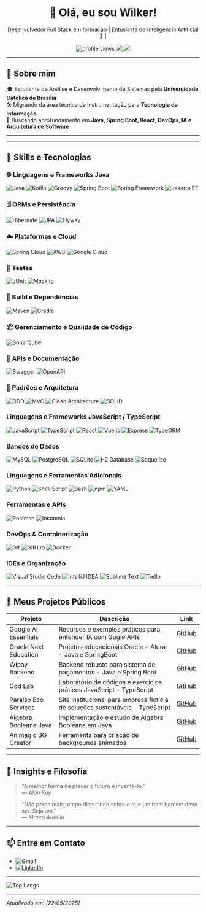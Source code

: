 <h1 align="center">👋 Olá, eu sou Wilker!</h1>

<p align="center">
  Desenvolvedor Full Stack em formação | Entusiasta de Inteligência Artificial 🤖 |
</p>

<p align="center">
  <img src="https://komarev.com/ghpvc/?username=Wil-JC-Pimenta&style=flat-square&color=blue" alt="profile views"/>
  <a href="mailto:wiljcpimenta@gmail.com">
    <img src="https://img.shields.io/badge/Email-wiljcpimenta@gmail.com-D14836?style=flat&logo=gmail&logoColor=white" />
  </a>
  <a href="https://linkedin.com/in/wil-j-c-pimenta">
    <img src="https://img.shields.io/badge/-LinkedIn-blue?style=flat&logo=linkedin&logoColor=white" />
  </a>
</p>

---

## 🧩 Sobre mim

🎓 Estudante de Análise e Desenvolvimento de Sistemas pela **Universidade Católica de Brasília**  
🛠️ Migrando da área técnica de instrumentação para **Tecnologia da Informação**  
🧠 Buscando aprofundamento em **Java, Spring Boot, React, DevOps, IA e Arquitetura de Software**  


---
---

## 🚀 Skills e Tecnologias
### 🌐 Linguagens e Frameworks Java
![Java](https://img.shields.io/badge/-Java-333333?style=flat&logo=java&logoColor=007396)
![Kotlin](https://img.shields.io/badge/-Kotlin-333333?style=flat&logo=kotlin&logoColor=7F52FF)
![Groovy](https://img.shields.io/badge/-Groovy-333333?style=flat&logo=apachegroovy&logoColor=4298B8)
![Spring Boot](https://img.shields.io/badge/-Spring_Boot-333333?style=flat&logo=springboot&logoColor=6DB33F)
![Spring Framework](https://img.shields.io/badge/-Spring_Framework-333333?style=flat&logo=spring&logoColor=6DB33F)
![Jakarta EE](https://img.shields.io/badge/-Jakarta_EE-333333?style=flat&logo=jakartaee&logoColor=E76F00)


### 🗄️ ORMs e Persistência
![Hibernate](https://img.shields.io/badge/-Hibernate-333333?style=flat&logo=hibernate&logoColor=E4402E)
![JPA](https://img.shields.io/badge/-JPA-333333?style=flat&logo=java&logoColor=white)
![Flyway](https://img.shields.io/badge/-Flyway-333333?style=flat&logoColor=white)

### ☁️ Plataformas e Cloud
![Spring Cloud](https://img.shields.io/badge/-Spring_Cloud-333333?style=flat&logo=spring&logoColor=6DB33F)
![AWS](https://img.shields.io/badge/-AWS-333333?style=flat&logo=amazonaws&logoColor=FF9900)
![Google Cloud](https://img.shields.io/badge/-Google_Cloud-333333?style=flat&logo=googlecloud&logoColor=4285F4)

### 🧪 Testes
![JUnit](https://img.shields.io/badge/-JUnit-333333?style=flat&logoColor=white)
![Mockito](https://img.shields.io/badge/-Mockito-333333?style=flat&logoColor=white)

### 🧰 Build e Dependências
![Maven](https://img.shields.io/badge/-Maven-333333?style=flat&logo=apachemaven&logoColor=C71A36)
![Gradle](https://img.shields.io/badge/-Gradle-333333?style=flat&logo=gradle&logoColor=02303A)

### 📦 Gerenciamento e Qualidade de Código
![SonarQube](https://img.shields.io/badge/-SonarQube-333333?style=flat&logo=sonarqube&logoColor=4E9BCD)

### 🧩 APIs e Documentação
![Swagger](https://img.shields.io/badge/-Swagger-333333?style=flat&logo=swagger&logoColor=85EA2D)
![OpenAPI](https://img.shields.io/badge/-OpenAPI-333333?style=flat&logo=swagger&logoColor=85EA2D)

### 🧠 Padrões e Arquitetura
![DDD](https://img.shields.io/badge/-DDD-333333?style=flat&logoColor=white)
![MVC](https://img.shields.io/badge/-MVC-333333?style=flat&logoColor=white)
![Clean Architecture](https://img.shields.io/badge/-Clean_Architecture-333333?style=flat&logoColor=white)
![SOLID](https://img.shields.io/badge/-SOLID-333333?style=flat&logoColor=white)


### Linguagens e Frameworks JavaScript / TypeScript
![JavaScript](https://img.shields.io/badge/-JavaScript-333333?style=flat&logo=javascript)
![TypeScript](https://img.shields.io/badge/-TypeScript-333333?style=flat&logo=typescript&logoColor=3178C6)
![React](https://img.shields.io/badge/-React-333333?style=flat&logo=react)
![Vue.js](https://img.shields.io/badge/-Vue.js-333333?style=flat&logo=vue.js&logoColor=4FC08D)
![Express](https://img.shields.io/badge/-Express-333333?style=flat&logo=express)
![TypeORM](https://img.shields.io/badge/-TypeORM-333333?style=flat&logo=typeorm&logoColor=3178C6)

### Bancos de Dados
![MySQL](https://img.shields.io/badge/-MySQL-333333?style=flat&logo=mysql)
![PostgreSQL](https://img.shields.io/badge/-PostgreSQL-333333?style=flat&logo=postgresql)
![SQLite](https://img.shields.io/badge/-SQLite-333333?style=flat&logo=sqlite)
![H2 Database](https://img.shields.io/badge/-H2%20Database-333333?style=flat&logo=h2database&logoColor=00758F)
![Sequelize](https://img.shields.io/badge/-Sequelize-333333?style=flat&logo=sequelize)

### Linguagens e Ferramentas Adicionais
![Python](https://img.shields.io/badge/-Python-333333?style=flat&logo=python)
![Shell Script](https://img.shields.io/badge/-Shell_Script-333333?style=flat&logo=gnu-bash&logoColor=4EAA25)
![Bash](https://img.shields.io/badge/-Bash-333333?style=flat&logo=gnu-bash)
![npm](https://img.shields.io/badge/-npm-333333?style=flat&logo=npm)
![YAML](https://img.shields.io/badge/-YAML-333333?style=flat&logo=yaml)

### Ferramentas e APIs
![Postman](https://img.shields.io/badge/-Postman-333333?style=flat&logo=postman)
![Insomnia](https://img.shields.io/badge/-Insomnia-333333?style=flat&logo=insomnia)

### DevOps & Containerização
![Git](https://img.shields.io/badge/-Git-333333?style=flat&logo=git)
![GitHub](https://img.shields.io/badge/-GitHub-333333?style=flat&logo=github)
![Docker](https://img.shields.io/badge/-Docker-333333?style=flat&logo=docker)

### IDEs e Organização
![Visual Studio Code](https://img.shields.io/badge/-Visual%20Studio%20Code-333333?style=flat&logo=visual-studio-code&logoColor=007ACC)
![IntelliJ IDEA](https://img.shields.io/badge/-IntelliJ%20IDEA-333333?style=flat&logo=intellij-idea&logoColor=000000)
![Sublime Text](https://img.shields.io/badge/-Sublime%20Text-333333?style=flat&logo=sublime-text&logoColor=FF9800)
![Trello](https://img.shields.io/badge/-Trello-333333?style=flat&logo=trello&logoColor=007ACC)

---

## 📂 Meus Projetos Públicos

| Projeto | Descrição | Link |
|---------|-----------|------|
| Google AI Essentials | Recursos e exemplos práticos para entender IA com Gogle APIs | [GitHub](https://github.com/Wil-JC-Pimenta/GoogleAIEssentials) |
| Oracle Next Education | Projetos educacionais Oracle + Alura - Java e SpringBoot | [GitHub](https://github.com/Wil-JC-Pimenta/Oracle-Next-Education) |
| Wipay Backend | Backend robusto para sistema de pagamentos - Java e Spring Boot| [GitHub](https://github.com/Wil-JC-Pimenta/wipay-backend) |
| Cod Lab | Laboratório de códigos e exercícios práticos JavaScript - TypeScript | [GitHub](https://github.com/Wil-JC-Pimenta/Cod-Lab) |
| Paraíso Eco Serviços | Site institucional para empresa fictícia de soluções sustentáveis - TypeScript | [GitHub](https://github.com/Wil-JC-Pimenta/Paraiso-EcoServicos) |
| Álgebra Booleana Java | Implementação e estudo de Álgebra Booleana em Java | [GitHub](https://github.com/Wil-JC-Pimenta/algebra-booleana-java) |
| Animagic BG Creator | Ferramenta para criação de backgrounds animados | [GitHub](https://github.com/Wil-JC-Pimenta/animagic-bg-creator) |

---

## 🌟 Insights e Filosofia

> "A melhor forma de prever o futuro é inventá-lo."  
> — *Alan Kay*

> "Não perca mais tempo discutindo sobre o que um bom homem deve ser. Seja um."  
> — *Marco Aurélio*

---

## 📫 Entre em Contato

- [![Gmail](https://img.shields.io/badge/Gmail-333333?style=for-the-badge&logo=gmail&logoColor=red)](mailto:wiljcpimenta@example.com)  
- [![LinkedIn](https://img.shields.io/badge/LinkedIn-0077B5?style=for-the-badge&logo=linkedin&logoColor=white)](https://linkedin.com/in/wil-j-c-pimenta)

---

![Top Langs](https://github-readme-stats-git-masterrstaa-rickstaa.vercel.app/api/top-langs/?username=Wil-JC-Pimenta&layout=compact&bg_color=000&border_color=30A3DC&title_color=E94D5F&text_color=FFF)

---

*Atualizado em: [22/05/2025]*
